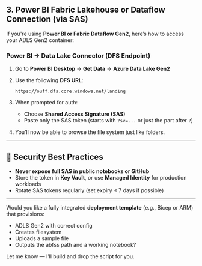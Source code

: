 ## 3. **Power BI Fabric Lakehouse or Dataflow Connection (via SAS)**

If you're using **Power BI or Fabric Dataflow Gen2**, here’s how to access your ADLS Gen2 container:

### **Power BI → Data Lake Connector (DFS Endpoint)**

1. Go to **Power BI Desktop** → **Get Data** → **Azure Data Lake Gen2**
2. Use the following **DFS URL**:
    
    ```Plain
    https://ouff.dfs.core.windows.net/landing
    ```
    
3. When prompted for auth:
    - Choose **Shared Access Signature (SAS)**
    - Paste only the SAS token (starts with `?sv=...` or just the part after `?`)
4. You’ll now be able to browse the file system just like folders.

---

## 🔐 Security Best Practices

- **Never expose full SAS in public notebooks or GitHub**
- Store the token in **Key Vault**, or use **Managed Identity** for production workloads
- Rotate SAS tokens regularly (set expiry ≤ 7 days if possible)

---

Would you like a fully integrated **deployment template** (e.g., Bicep or ARM) that provisions:

- ADLS Gen2 with correct config
- Creates filesystem
- Uploads a sample file
- Outputs the abfss path and a working notebook?

Let me know — I’ll build and drop the script for you.